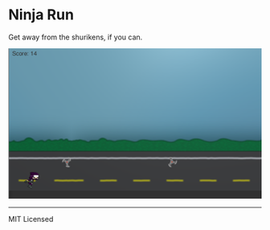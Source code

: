 # Ninja Run

Get away from the shurikens, if you can.

![GitHub Logo](/Assets/Sprites/ninjarun_ss.png)

---
MIT Licensed
